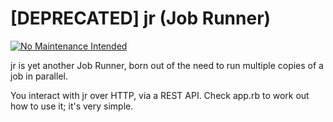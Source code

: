 # [DEPRECATED] jr (Job Runner)

[![No Maintenance Intended](http://unmaintained.tech/badge.svg)](http://unmaintained.tech/)

jr is yet another Job Runner, born out of the need to run multiple copies
of a job in parallel.

You interact with jr over HTTP, via a REST API. Check app.rb to work out how to use it; it's very simple.
